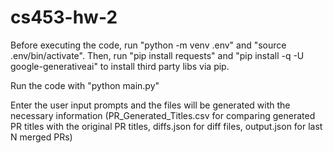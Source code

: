 # cs453-hw-2
Before executing the code, run "python -m venv .env" and "source .env/bin/activate". Then, run "pip install requests" and "pip install -q -U google-generativeai" to install third party libs via pip. 

Run the code with "python main.py"

Enter the user input prompts and the files will be generated with the necessary information (PR_Generated_Titles.csv for comparing generated PR titles with the original PR titles, diffs.json for diff files, output.json for last N merged PRs)